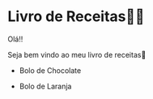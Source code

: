 # Livro de Receitas:man_cook:

Olá!!

Seja bem vindo ao meu livro de receitas:cake:

- Bolo de Chocolate 

- Bolo de Laranja

